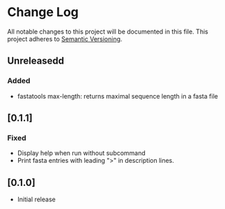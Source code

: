 # Change Log

All notable changes to this project will be documented in this file.
This project adheres to [Semantic Versioning](http://semver.org/).

## Unreleasedd

### Added

- fastatools max-length: returns maximal sequence length in a fasta file

## [0.1.1]

### Fixed

- Display help when run without subcommand
- Print fasta entries with leading ">" in description lines.

## [0.1.0]

- Initial release
